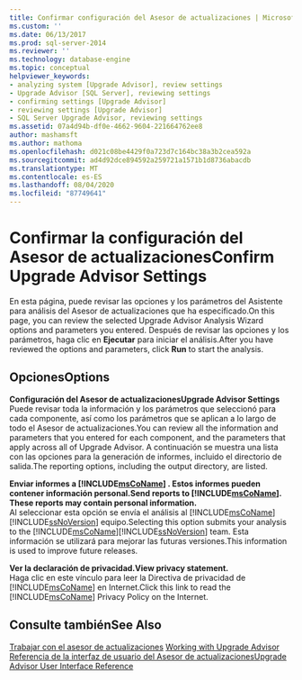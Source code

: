 ```yaml
---
title: Confirmar configuración del Asesor de actualizaciones | Microsoft Docs
ms.custom: ''
ms.date: 06/13/2017
ms.prod: sql-server-2014
ms.reviewer: ''
ms.technology: database-engine
ms.topic: conceptual
helpviewer_keywords:
- analyzing system [Upgrade Advisor], review settings
- Upgrade Advisor [SQL Server], reviewing settings
- confirming settings [Upgrade Advisor]
- reviewing settings [Upgrade Advisor]
- SQL Server Upgrade Advisor, reviewing settings
ms.assetid: 07a4d94b-df0e-4662-9604-221664762ee8
author: mashamsft
ms.author: mathoma
ms.openlocfilehash: d021c08be4429f0a723d7c164bc38a3b2cea592a
ms.sourcegitcommit: ad4d92dce894592a259721a1571b1d8736abacdb
ms.translationtype: MT
ms.contentlocale: es-ES
ms.lasthandoff: 08/04/2020
ms.locfileid: "87749641"
---
```

# <a name="confirm-upgrade-advisor-settings"></a><span data-ttu-id="e3d28-102">Confirmar la configuración del Asesor de actualizaciones</span><span class="sxs-lookup"><span data-stu-id="e3d28-102">Confirm Upgrade Advisor Settings</span></span>
  <span data-ttu-id="e3d28-103">En esta página, puede revisar las opciones y los parámetros del Asistente para análisis del Asesor de actualizaciones que ha especificado.</span><span class="sxs-lookup"><span data-stu-id="e3d28-103">On this page, you can review the selected Upgrade Advisor Analysis Wizard options and parameters you entered.</span></span> <span data-ttu-id="e3d28-104">Después de revisar las opciones y los parámetros, haga clic en **Ejecutar** para iniciar el análisis.</span><span class="sxs-lookup"><span data-stu-id="e3d28-104">After you have reviewed the options and parameters, click **Run** to start the analysis.</span></span>  
  
## <a name="options"></a><span data-ttu-id="e3d28-105">Opciones</span><span class="sxs-lookup"><span data-stu-id="e3d28-105">Options</span></span>  
 <span data-ttu-id="e3d28-106">**Configuración del Asesor de actualizaciones**</span><span class="sxs-lookup"><span data-stu-id="e3d28-106">**Upgrade Advisor Settings**</span></span>  
 <span data-ttu-id="e3d28-107">Puede revisar toda la información y los parámetros que seleccionó para cada componente, así como los parámetros que se aplican a lo largo de todo el Asesor de actualizaciones.</span><span class="sxs-lookup"><span data-stu-id="e3d28-107">You can review all the information and parameters that you entered for each component, and the parameters that apply across all of Upgrade Advisor.</span></span> <span data-ttu-id="e3d28-108">A continuación se muestra una lista con las opciones para la generación de informes, incluido el directorio de salida.</span><span class="sxs-lookup"><span data-stu-id="e3d28-108">The reporting options, including the output directory, are listed.</span></span>  
  
 <span data-ttu-id="e3d28-109">**Enviar informes a [!INCLUDE[msCoName](../../includes/msconame-md.md)] . Estos informes pueden contener información personal.**</span><span class="sxs-lookup"><span data-stu-id="e3d28-109">**Send reports to [!INCLUDE[msCoName](../../includes/msconame-md.md)]. These reports may contain personal information.**</span></span>  
 <span data-ttu-id="e3d28-110">Al seleccionar esta opción se envía el análisis al [!INCLUDE[msCoName](../../includes/msconame-md.md)] [!INCLUDE[ssNoVersion](../../includes/ssnoversion-md.md)] equipo.</span><span class="sxs-lookup"><span data-stu-id="e3d28-110">Selecting this option submits your analysis to the [!INCLUDE[msCoName](../../includes/msconame-md.md)][!INCLUDE[ssNoVersion](../../includes/ssnoversion-md.md)] team.</span></span> <span data-ttu-id="e3d28-111">Esta información se utilizará para mejorar las futuras versiones.</span><span class="sxs-lookup"><span data-stu-id="e3d28-111">This information is used to improve future releases.</span></span>  
  
 <span data-ttu-id="e3d28-112">**Ver la declaración de privacidad.**</span><span class="sxs-lookup"><span data-stu-id="e3d28-112">**View privacy statement.**</span></span>  
 <span data-ttu-id="e3d28-113">Haga clic en este vínculo para leer la Directiva de privacidad de [!INCLUDE[msCoName](../../includes/msconame-md.md)] en Internet.</span><span class="sxs-lookup"><span data-stu-id="e3d28-113">Click this link to read the [!INCLUDE[msCoName](../../includes/msconame-md.md)] Privacy Policy on the Internet.</span></span>  
  
## <a name="see-also"></a><span data-ttu-id="e3d28-114">Consulte también</span><span class="sxs-lookup"><span data-stu-id="e3d28-114">See Also</span></span>  
 <span data-ttu-id="e3d28-115">[Trabajar con el asesor de actualizaciones](../../../2014/sql-server/install/working-with-upgrade-advisor.md) </span><span class="sxs-lookup"><span data-stu-id="e3d28-115">[Working with Upgrade Advisor](../../../2014/sql-server/install/working-with-upgrade-advisor.md) </span></span>  
 [<span data-ttu-id="e3d28-116">Referencia de la interfaz de usuario del Asesor de actualizaciones</span><span class="sxs-lookup"><span data-stu-id="e3d28-116">Upgrade Advisor User Interface Reference</span></span>](../../../2014/sql-server/install/upgrade-advisor-user-interface-reference.md)  
  
  
